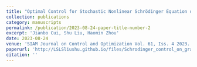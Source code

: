 ```yaml
---
title: "Optimal Control for Stochastic Nonlinear Schrödinger Equation on Graph"
collection: publications
category: manuscripts
permalink: /publication/2023-08-24-paper-title-number-2
excerpt: 'Jianbo Cui, Shu Liu, Haomin Zhou'
date: 2023-08-24
venue: 'SIAM Journal on Control and Optimization Vol. 61, Iss. 4 2023.'
paperurl: 'http://LSLSliushu.github.io/files/Schrodinger_control_on_graph.pdf'
citation: ''
---
```


